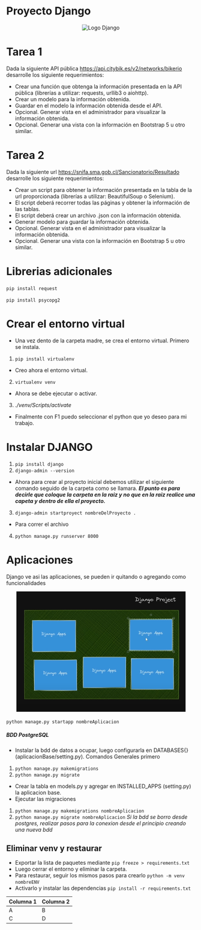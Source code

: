 # Proyecto Django

<p align="center">
  <img src="https://www.opengis.ch/wp-content/uploads/2020/04/django-python-logo.png" alt="Logo Django">
</p>

# Tarea 1
Dada la siguiente API pública <https://api.citybik.es/v2/networks/bikerio> desarrolle los siguiente requerimientos:

-	Crear una función que obtenga la información presentada en la API pública (librerías a utilizar: requests, urllib3 o aiohttp).
-	Crear un modelo para la información obtenida.
-	Guardar en el modelo la información obtenida desde el API.
-	Opcional. Generar vista en el administrador para visualizar la información obtenida.
-	Opcional. Generar una vista con la información en Bootstrap 5 u otro similar.

# Tarea 2
Dada la siguiente url <https://snifa.sma.gob.cl/Sancionatorio/Resultado> desarrolle los siguiente requerimientos:

-	Crear un script para obtener la información presentada en la tabla de la url proporcionada (librerías a utilizar: BeautifulSoup o Selenium).
-	El script deberá recorrer todas las páginas y obtener la información de las tablas.
-	El script deberá crear un archivo .json con la información obtenida.
-	Generar modelo para guardar la información obtenida.
-	Opcional. Generar vista en el administrador para visualizar la información obtenida.
-	Opcional. Generar una vista con la información en Bootstrap 5 u otro similar.


# Librerias adicionales

`pip install request`

`pip install psycopg2`




# Crear el entorno virtual
- Una vez dento de la carpeta madre, se crea el entorno virtual. Primero se instala.
1. `pip install virtualenv`
- Creo ahora el entorno virtual.
2. `virtualenv venv`
- Ahora se debe ejecutar o activar.
3. _./venv/Scripts/activate_
- Finalmente con F1 puedo seleccionar el python que yo deseo para mi trabajo.

# Instalar DJANGO
1. `pip install django`
2. `django-admin --version`
- Ahora para crear al proyecto inicial debemos utilizar el siguiente comando seguido de la carpeta como se llamara. ***El punto es para decirle que coloque la carpeta en la raiz y no que en la raiz realice una capeta y dentro de ella el proyecto.***
3. `django-admin startproyect nombreDelProyecto .`
- Para correr el archivo
4. `python manage.py runserver 8000`


# Aplicaciones
Django ve asi las aplicaciones, se pueden ir quitando o agregando como funcionalidades

<p align="center">
  <img src="./Aplicaciones-django.png" alt="Forma de que ve DJango">
</p>

`python manage.py startapp nombreAplicacion`


##### BDD PostgreSQL
- Instalar la bdd de datos a ocupar, luego configurarla en DATABASES{} (aplicacionBase/setting.py). Comandos Generales primero
1. `python manage.py makemigrations`
2. `python manage.py migrate`
- Crear la tabla en models.py y agregar en INSTALLED_APPS (setting.py) la aplicacion base.
- Ejecutar las migraciones
1. `python manage.py makemigrations nombreAplicacion`
2. `python manage.py migrate nombreAplicacion`
*Si la bdd se borro desde postgres, realizar pasos para la conexion desde el principio creando una nueva bdd*









## Eliminar venv y restaurar
- Exportar la lista de paquetes mediante `pip freeze > requirements.txt`
- Luego cerrar el entorno y eliminar la carpeta.
- Para restaurar, seguir los mismos pasos para crearlo `python -m venv nombreENV`
- Activarlo y instalar las dependencias `pip install -r requirements.txt`


|Columna 1|Columna 2|
|--------|--------|
|    A    |    B    |
|    C    |    D    |
